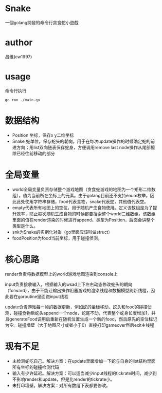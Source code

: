 # Snake
一個golang開發的命令行貪食蛇小遊戲

# author 
昌维(cw1997)

# usage 
命令行执行 

	go run ./main.go

# 数据结构
- Position 坐标，保存x y二维坐标
- Snake 蛇单位，保存蛇头的朝向，用于在每次update操作的时候确定蛇的前进方向；用list双向链表保存蛇身，方便调用remove last node操作从尾部擦除已经往前移动的部分

# 全局变量
- world全局变量负责存储整个游戏地图（贪食蛇游戏的地图为一个矩形二维数组），值为当前所在坐标上的元素。由于golang目前还不支持enum枚举，因此此处使用字符串存储，food代表食物，snake代表蛇，其他值代表空。
- empty代表所有地图上的空位，用于随机产生食物使用。定义该数组是为了提升效率，防止每次随机生成食物的时候都要搜索整个world二维数组。该数组里面的值在render渲染的时候进行append。类型为Position，后面会讲整个类型是什么。
- snk为Snake的实例化对象（go里面应该叫做struct）
- foodPosition为food当前坐标，用于碰撞侦测。

# 核心思路
render负责将数据模型上的world游戏地图渲染到console上

input负责接收输入，根据输入的wsad上下左右动态修改蛇头的朝向（forward），由于不能让输出操作阻塞游戏的渲染线程和数据模型刷新线程，因此要在goroutine里面跑input线程

update负责游戏每一帧的数据更新，例如蛇的坐标移动，蛇头和food的碰撞侦测，碰撞食物后蛇头append一个node，蛇尾不动，代表整个蛇身长度增加1，并且generateFood调用后重新在随机位置生成一个新的food，然后原先的空位标记为空。碰撞墙壁（大于地图尺寸或者小于0）直接打印gameover然后exit主线程

# 现有不足
- 未检测蛇吃自己。解决方案：在update里面增加一下蛇与自身的list结构里面所有坐标的碰撞检测代码
- 输入有少许延迟。解决方案：可以适当减少input线程的tickrate时间，减少到不影响render和update，但是比render的tickrate小。
- 未打印墙壁。解决方案：对所有数组下表都要修改。

